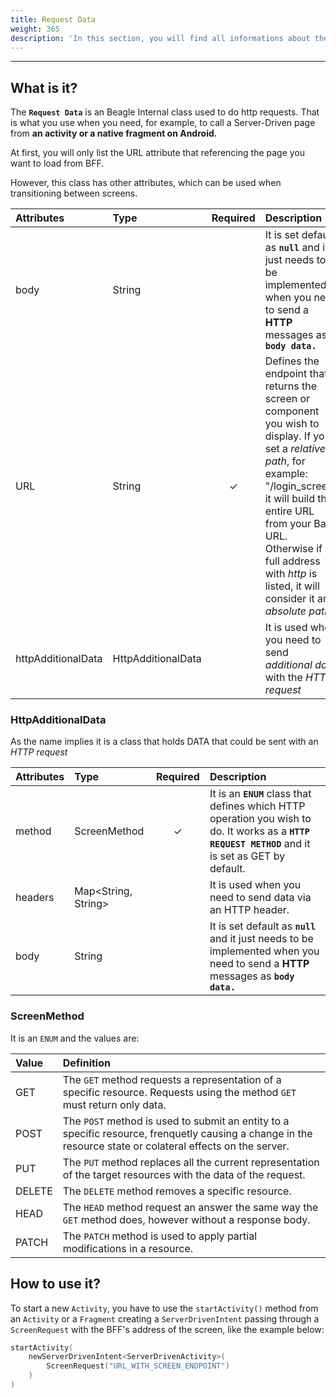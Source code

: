 ```yaml
---
title: Request Data
weight: 365
description: 'In this section, you will find all informations about the Request Data class.'
---
```


---

## What is it?

The **`Request Data`** is an Beagle Internal class used to do http requests. That is what you use when you need, for example, to call a Server-Driven page from **an activity or a native fragment on Android.**

At first, you will only list the URL attribute that referencing the page you want to load from BFF.

However, this class has other attributes, which can be used when transitioning between screens.

| Attributes | Type | **Required** | Description |
| :----------| :--- | :----------: | :---------- |
| body       | String |  | It is set default as **`null`** and it just needs to be implemented when you need to send a **HTTP** messages as **`body data.`** |
| URL        | String | ✓ | Defines the endpoint that returns the screen or component you wish to display. If you set a *relative path*, for example: "/login_screen" it will build the entire URL from your Base URL. Otherwise if a full address with *http* is listed, it will consider it an *absolute path*|
| httpAdditionalData | HttpAdditionalData  |   | It is used when you need to send *additional data* with the *HTTP request*  |

### **HttpAdditionalData**

As the name implies it is a class that holds DATA that could be sent with an *HTTP request*

| Attributes | Type | **Required** | Description |
| :----------| :--- | :----------: | :---------- |
| method     | ScreenMethod | ✓ |  It is an **`ENUM`** class that defines which HTTP operation you wish to do. It works as a **`HTTP REQUEST METHOD`** and it is set as GET by default. |
| headers    | Map&lt;String, String&gt; |  | It is used when you need to send data via an HTTP header.  |
| body       | String |  | It is set default as **`null`** and it just needs to be implemented when you need to send a **HTTP** messages as **`body data.`** |

### ScreenMethod

It is an `ENUM` and the values are:

| Value | Definition |
| :--- | :--- |
| GET | The `GET` method  requests a representation of a specific resource. Requests using the method `GET` must return only data. |
| POST | The `POST` method is used to submit an entity to a specific resource, frenquetly causing a change in the resource state or colateral effects on the server.  |
| PUT | The  `PUT` method replaces all the current representation of the target resources with the data of the request.  |
| DELETE | The `DELETE` method removes a specific resource.  |
| HEAD | The `HEAD` method  request an answer the same way the `GET` method does, however without a response body.  |
| PATCH | The `PATCH` method is used to apply partial modifications in a resource. |

## How to use it?

To start a new `Activity`, you have to use the `startActivity()` method from an `Activity` or a `Fragment` creating a `ServerDrivenIntent` passing through a `ScreenRequest` with the BFF's address of the screen, like the example below: 

```kotlin
startActivity(
    newServerDrivenIntent<ServerDrivenActivity>(
        ScreenRequest("URL_WITH_SCREEN_ENDPOINT")
    )
)
```
